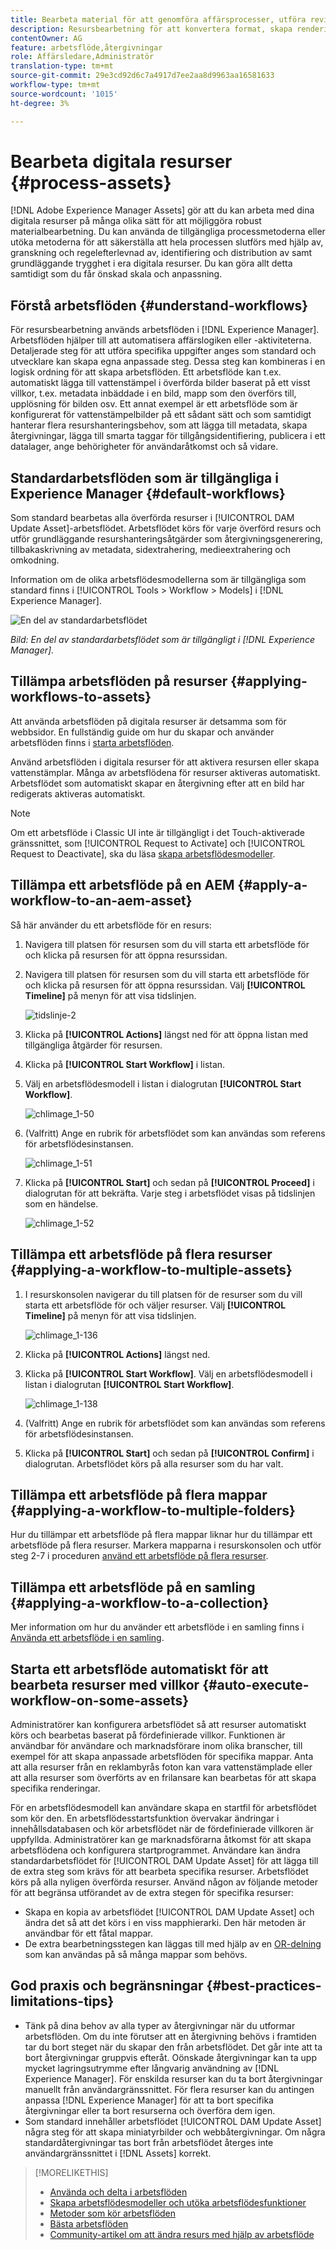 ```yaml
---
title: Bearbeta material för att genomföra affärsprocesser, utföra revisioner, uppfylla regelkrav och upprätthålla en grundläggande smidighet
description: Resursbearbetning för att konvertera format, skapa renderingar, hantera resurser, validera resurser och köra arbetsflöden.
contentOwner: AG
feature: arbetsflöde,återgivningar
role: Affärsledare,Administratör
translation-type: tm+mt
source-git-commit: 29e3cd92d6c7a4917d7ee2aa8d9963aa16581633
workflow-type: tm+mt
source-wordcount: '1015'
ht-degree: 3%

---
```



# Bearbeta digitala resurser {#process-assets}

[!DNL Adobe Experience Manager Assets] gör att du kan arbeta med dina digitala resurser på många olika sätt för att möjliggöra robust materialbearbetning. Du kan använda de tillgängliga processmetoderna eller utöka metoderna för att säkerställa att hela processen slutförs med hjälp av, granskning och regelefterlevnad av, identifiering och distribution av samt grundläggande trygghet i era digitala resurser. Du kan göra allt detta samtidigt som du får önskad skala och anpassning.

## Förstå arbetsflöden {#understand-workflows}

För resursbearbetning används arbetsflöden i [!DNL Experience Manager]. Arbetsflöden hjälper till att automatisera affärslogiken eller -aktiviteterna. Detaljerade steg för att utföra specifika uppgifter anges som standard och utvecklare kan skapa egna anpassade steg. Dessa steg kan kombineras i en logisk ordning för att skapa arbetsflöden. Ett arbetsflöde kan t.ex. automatiskt lägga till vattenstämpel i överförda bilder baserat på ett visst villkor, t.ex. metadata inbäddade i en bild, mapp som den överförs till, upplösning för bilden osv. Ett annat exempel är ett arbetsflöde som är konfigurerat för vattenstämpelbilder på ett sådant sätt och som samtidigt hanterar flera resurshanteringsbehov, som att lägga till metadata, skapa återgivningar, lägga till smarta taggar för tillgångsidentifiering, publicera i ett datalager, ange behörigheter för användaråtkomst och så vidare.

## Standardarbetsflöden som är tillgängliga i Experience Manager {#default-workflows}

Som standard bearbetas alla överförda resurser i [!UICONTROL DAM Update Asset]-arbetsflödet. Arbetsflödet körs för varje överförd resurs och utför grundläggande resurshanteringsåtgärder som återgivningsgenerering, tillbakaskrivning av metadata, sidextrahering, medieextrahering och omkodning.

Information om de olika arbetsflödesmodellerna som är tillgängliga som standard finns i [!UICONTROL Tools > Workflow > Models] i [!DNL Experience Manager].

![En del av standardarbetsflödet](assets/aem-default-workflows.png)

*Bild: En del av standardarbetsflödet som är tillgängligt i  [!DNL Experience Manager].*

## Tillämpa arbetsflöden på resurser {#applying-workflows-to-assets}

Att använda arbetsflöden på digitala resurser är detsamma som för webbsidor. En fullständig guide om hur du skapar och använder arbetsflöden finns i [starta arbetsflöden](/help/sites-authoring/workflows-participating.md).

Använd arbetsflöden i digitala resurser för att aktivera resursen eller skapa vattenstämplar. Många av arbetsflödena för resurser aktiveras automatiskt. Arbetsflödet som automatiskt skapar en återgivning efter att en bild har redigerats aktiveras automatiskt.

>[!NOTE]
>
>Om ett arbetsflöde i Classic UI inte är tillgängligt i det Touch-aktiverade gränssnittet, som [!UICONTROL Request to Activate] och [!UICONTROL Request to Deactivate], ska du läsa [skapa arbetsflödesmodeller](/help/sites-developing/workflows-models.md#make-workflow-models-available-in-touchui).

## Tillämpa ett arbetsflöde på en AEM {#apply-a-workflow-to-an-aem-asset}

<!-- 
TBD: Add animated GIF for these steps instead of all these screenshots.
-->

Så här använder du ett arbetsflöde för en resurs:

1. Navigera till platsen för resursen som du vill starta ett arbetsflöde för och klicka på resursen för att öppna resurssidan.

1. Navigera till platsen för resursen som du vill starta ett arbetsflöde för och klicka på resursen för att öppna resurssidan. Välj **[!UICONTROL Timeline]** på menyn för att visa tidslinjen.

   ![tidslinje-2](assets/timeline-2.png)

1. Klicka på **[!UICONTROL Actions]** längst ned för att öppna listan med tillgängliga åtgärder för resursen.

1. Klicka på **[!UICONTROL Start Workflow]** i listan.

1. Välj en arbetsflödesmodell i listan i dialogrutan **[!UICONTROL Start Workflow]**.

   ![chlimage_1-50](assets/chlimage_1-50.png)

1. (Valfritt) Ange en rubrik för arbetsflödet som kan användas som referens för arbetsflödesinstansen.

   ![chlimage_1-51](assets/chlimage_1-51.png)

1. Klicka på **[!UICONTROL Start]** och sedan på **[!UICONTROL Proceed]** i dialogrutan för att bekräfta. Varje steg i arbetsflödet visas på tidslinjen som en händelse.

   ![chlimage_1-52](assets/chlimage_1-52.png)

## Tillämpa ett arbetsflöde på flera resurser {#applying-a-workflow-to-multiple-assets}

1. I resurskonsolen navigerar du till platsen för de resurser som du vill starta ett arbetsflöde för och väljer resurser. Välj **[!UICONTROL Timeline]** på menyn för att visa tidslinjen.

   ![chlimage_1-136](assets/chlimage_1-136.png)

1. Klicka på **[!UICONTROL Actions]** längst ned.

1. Klicka på **[!UICONTROL Start Workflow]**. Välj en arbetsflödesmodell i listan i dialogrutan **[!UICONTROL Start Workflow]**.

   ![chlimage_1-138](assets/chlimage_1-138.png)

1. (Valfritt) Ange en rubrik för arbetsflödet som kan användas som referens för arbetsflödesinstansen.

1. Klicka på **[!UICONTROL Start]** och sedan på **[!UICONTROL Confirm]** i dialogrutan. Arbetsflödet körs på alla resurser som du har valt.

## Tillämpa ett arbetsflöde på flera mappar {#applying-a-workflow-to-multiple-folders}

Hur du tillämpar ett arbetsflöde på flera mappar liknar hur du tillämpar ett arbetsflöde på flera resurser. Markera mapparna i resurskonsolen och utför steg 2-7 i proceduren [använd ett arbetsflöde på flera resurser](assets-workflow.md#applying-a-workflow-to-multiple-assets).

## Tillämpa ett arbetsflöde på en samling {#applying-a-workflow-to-a-collection}

Mer information om hur du använder ett arbetsflöde i en samling finns i [Använda ett arbetsflöde i en samling](managing-collections-touch-ui.md#running-a-workflow-on-a-collection).

## Starta ett arbetsflöde automatiskt för att bearbeta resurser med villkor {#auto-execute-workflow-on-some-assets}

Administratörer kan konfigurera arbetsflödet så att resurser automatiskt körs och bearbetas baserat på fördefinierade villkor. Funktionen är användbar för användare och marknadsförare inom olika branscher, till exempel för att skapa anpassade arbetsflöden för specifika mappar. Anta att alla resurser från en reklambyrås foton kan vara vattenstämplade eller att alla resurser som överförts av en frilansare kan bearbetas för att skapa specifika renderingar.

För en arbetsflödesmodell kan användare skapa en startfil för arbetsflödet som kör den. En arbetsflödesstartsfunktion övervakar ändringar i innehållsdatabasen och kör arbetsflödet när de fördefinierade villkoren är uppfyllda. Administratörer kan ge marknadsförarna åtkomst för att skapa arbetsflödena och konfigurera startprogrammet. Användare kan ändra standardarbetsflödet för [!UICONTROL DAM Update Asset] för att lägga till de extra steg som krävs för att bearbeta specifika resurser. Arbetsflödet körs på alla nyligen överförda resurser. Använd någon av följande metoder för att begränsa utförandet av de extra stegen för specifika resurser:

* Skapa en kopia av arbetsflödet [!UICONTROL DAM Update Asset] och ändra det så att det körs i en viss mapphierarki. Den här metoden är användbar för ett fåtal mappar.
* De extra bearbetningsstegen kan läggas till med hjälp av en [OR-delning](/help/sites-developing/workflows-step-ref.md#or-split) som kan användas på så många mappar som behövs.

## God praxis och begränsningar {#best-practices-limitations-tips}

* Tänk på dina behov av alla typer av återgivningar när du utformar arbetsflöden. Om du inte förutser att en återgivning behövs i framtiden tar du bort steget när du skapar den från arbetsflödet. Det går inte att ta bort återgivningar gruppvis efteråt. Oönskade återgivningar kan ta upp mycket lagringsutrymme efter långvarig användning av [!DNL Experience Manager]. För enskilda resurser kan du ta bort återgivningar manuellt från användargränssnittet. För flera resurser kan du antingen anpassa [!DNL Experience Manager] för att ta bort specifika återgivningar eller ta bort resurserna och överföra dem igen.
* Som standard innehåller arbetsflödet [!UICONTROL DAM Update Asset] några steg för att skapa miniatyrbilder och webbåtergivningar. Om några standardåtergivningar tas bort från arbetsflödet återges inte användargränssnittet i [!DNL Assets] korrekt.

>[!MORELIKETHIS]
>
>* [Använda och delta i arbetsflöden](/help/sites-authoring/workflows.md)
>* [Skapa arbetsflödesmodeller och utöka arbetsflödesfunktioner](/help/sites-developing/workflows.md)
>* [Metoder som kör arbetsflöden](/help/sites-administering/workflows-starting.md)
>* [Bästa arbetsflöden](/help/sites-developing/workflows-best-practices.md)
>* [Community-artikel om att ändra resurs med hjälp av arbetsflöde](https://helpx.adobe.com/experience-manager/using/modify_asset_workflow.html)

